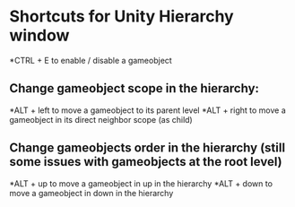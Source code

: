 # Shortcuts for Unity Hierarchy window

*CTRL + E to enable / disable a gameobject

## Change gameobject scope in the hierarchy:

*ALT + left to move a gameobject to its parent level
*ALT + right to move a gameobject in its direct neighbor scope (as child)

## Change gameobjects order in the hierarchy (still some issues with gameobjects at the root level)

*ALT + up to move a gameobject in up in the hierarchy 
*ALT + down to move a gameobject in down in the hierarchy       
      
